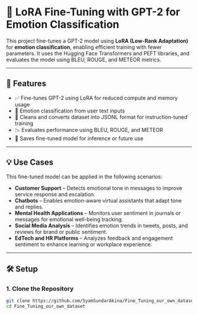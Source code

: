 # 🤖 LoRA Fine-Tuning with GPT-2 for Emotion Classification

This project fine-tunes a GPT-2 model using **LoRA (Low-Rank Adaptation)** for **emotion classification**, enabling efficient training with fewer parameters. It uses the Hugging Face Transformers and PEFT libraries, and evaluates the model using BLEU, ROUGE, and METEOR metrics.

---

## 📌 Features

- ✅ Fine-tunes GPT-2 using LoRA for reduced compute and memory usage  
- 🧠 Emotion classification from user text inputs  
- 🧹 Cleans and converts dataset into JSONL format for instruction-tuned training  
- 📉 Evaluates performance using BLEU, ROUGE, and METEOR  
- 💾 Saves fine-tuned model for inference or future use  

---

## 💡 Use Cases

This fine-tuned model can be applied in the following scenarios:

- **Customer Support** – Detects emotional tone in messages to improve service response and escalation.  
- **Chatbots** – Enables emotion-aware virtual assistants that adapt tone and replies.  
- **Mental Health Applications** – Monitors user sentiment in journals or messages for emotional well-being tracking.  
- **Social Media Analysis** – Identifies emotion trends in tweets, posts, and reviews for brand or public sentiment.  
- **EdTech and HR Platforms** – Analyzes feedback and engagement sentiment to enhance learning or workplace experience.

---

## 🛠️ Setup

### 1. Clone the Repository

```bash
git clone https://github.com/SyamSundarAkina/Fine_Tuning_our_own_dataset.git
cd Fine_Tuning_our_own_dataset

